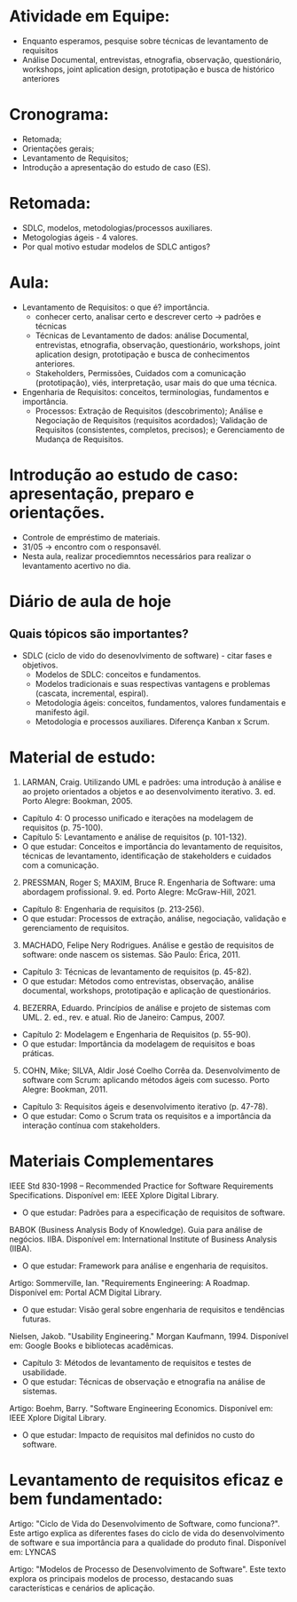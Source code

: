 # Atividade em Equipe:
  - Enquanto esperamos, pesquise sobre técnicas de levantamento de requisitos
  - Análise Documental, entrevistas, etnografia, observação, questionário, workshops, joint aplication design, prototipação e busca de histórico anteriores

# Cronograma:
  - Retomada;
  - Orientações gerais;
  - Levantamento de Requisitos;
  - Introdução a apresentação do estudo de caso (ES).

# Retomada:
  - SDLC, modelos, metodologias/processos auxiliares.
  - Metogologias ágeis - 4 valores.
  - Por qual motivo estudar modelos de SDLC antigos?

# Aula:
  - Levantamento de Requisitos: o que é? importância.
    - conhecer certo, analisar certo e descrever certo → padrões e técnicas
    - Técnicas de Levantamento de dados: análise Documental, entrevistas, etnografia, observação, questionário, workshops, joint aplication design, prototipação e busca de conhecimentos anteriores.
    - Stakeholders, Permissões, Cuidados com a comunicação (prototipação), viés, interpretação, usar mais do que uma técnica.
  - Engenharia de Requisitos: conceitos, terminologias, fundamentos e importância.
    - Processos: Extração de Requisitos (descobrimento); Análise e Negociação de Requisitos (requisitos acordados); Validação de Requisitos (consistentes, completos, precisos); e Gerenciamento de Mudança de Requisitos.

# Introdução ao estudo de caso: apresentação, preparo e orientações.
 - Controle de empréstimo de materiais.
 - 31/05 → encontro com o responsavél.
 - Nesta aula, realizar procediemntos necessários para realizar o levantamento acertivo no dia.

# Diário de aula de hoje
  ## Quais tópicos são importantes?
  - SDLC (ciclo de vido do desenovlvimento de software) - citar fases e objetivos.
    - Modelos de SDLC: conceitos e fundamentos.
    - Modelos tradicionais e suas respectivas vantagens e problemas (cascata, incremental, espiral).
    - Metodologia ágeis: conceitos, fundamentos, valores fundamentais e manifesto ágil.
    - Metodologia e processos auxiliares. Diferença Kanban x Scrum.

# Material de estudo: 
1. LARMAN, Craig. Utilizando UML e padrões: uma introdução à análise e ao projeto orientados a objetos e ao desenvolvimento iterativo. 3. ed. Porto Alegre: Bookman, 2005.
  - Capítulo 4: O processo unificado e iterações na modelagem de requisitos (p. 75-100).
  - Capítulo 5: Levantamento e análise de requisitos (p. 101-132).
  - O que estudar: Conceitos e importância do levantamento de requisitos, técnicas de levantamento, identificação de stakeholders e cuidados com a comunicação.


2. PRESSMAN, Roger S; MAXIM, Bruce R. Engenharia de Software: uma abordagem profissional. 9. ed. Porto Alegre: McGraw-Hill, 2021.
  - Capítulo 8: Engenharia de requisitos (p. 213-256).
  - O que estudar: Processos de extração, análise, negociação, validação e gerenciamento de requisitos.


3. MACHADO, Felipe Nery Rodrigues. Análise e gestão de requisitos de software: onde nascem os sistemas. São Paulo: Érica, 2011.
  - Capítulo 3: Técnicas de levantamento de requisitos (p. 45-82).
  - O que estudar: Métodos como entrevistas, observação, análise documental, workshops, prototipação e aplicação de questionários.


4. BEZERRA, Eduardo. Princípios de análise e projeto de sistemas com UML. 2. ed., rev. e atual. Rio de Janeiro: Campus, 2007.
  - Capítulo 2: Modelagem e Engenharia de Requisitos (p. 55-90).
  - O que estudar: Importância da modelagem de requisitos e boas práticas.


5. COHN, Mike; SILVA, Aldir José Coelho Corrêa da. Desenvolvimento de software com Scrum: aplicando métodos ágeis com sucesso. Porto Alegre: Bookman, 2011.
  - Capítulo 3: Requisitos ágeis e desenvolvimento iterativo (p. 47-78).
  - O que estudar: Como o Scrum trata os requisitos e a importância da interação contínua com stakeholders.

# Materiais Complementares

IEEE Std 830-1998 – Recommended Practice for Software Requirements Specifications. Disponível em: IEEE Xplore Digital Library.
  - O que estudar: Padrões para a especificação de requisitos de software.


BABOK (Business Analysis Body of Knowledge). Guia para análise de negócios. IIBA. Disponível em: International Institute of Business Analysis (IIBA).
  - O que estudar: Framework para análise e engenharia de requisitos.


Artigo: Sommerville, Ian. "Requirements Engineering: A Roadmap. Disponível em: Portal ACM Digital Library.
  - O que estudar: Visão geral sobre engenharia de requisitos e tendências futuras.


Nielsen, Jakob. "Usability Engineering." Morgan Kaufmann, 1994. Disponível em: Google Books e bibliotecas acadêmicas.
  - Capítulo 3: Métodos de levantamento de requisitos e testes de usabilidade.
  - O que estudar: Técnicas de observação e etnografia na análise de sistemas.


Artigo: Boehm, Barry. "Software Engineering Economics. Disponível em: IEEE Xplore Digital Library.
  - O que estudar: Impacto de requisitos mal definidos no custo do software.

# Levantamento de requisitos eficaz e bem fundamentado:

Artigo: "Ciclo de Vida do Desenvolvimento de Software, como funciona?". Este artigo explica as diferentes fases do ciclo de vida do desenvolvimento de software e sua importância para a qualidade do produto final. Disponível em: 
LYNCAS


Artigo: "Modelos de Processo de Desenvolvimento de Software". Este texto explora os principais modelos de processo, destacando suas características e cenários de aplicação.
